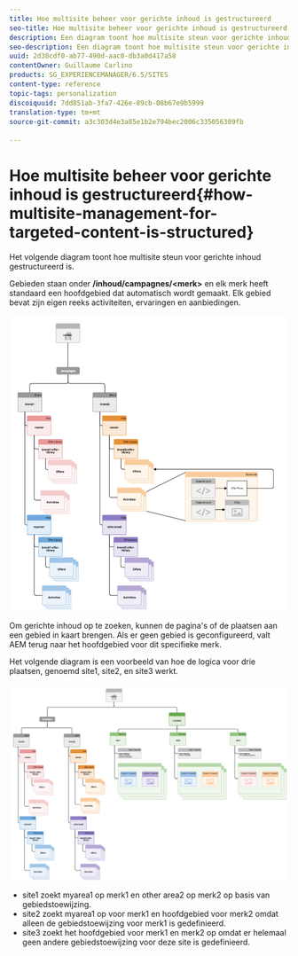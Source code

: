 ```yaml
---
title: Hoe multisite beheer voor gerichte inhoud is gestructureerd
seo-title: Hoe multisite beheer voor gerichte inhoud is gestructureerd
description: Een diagram toont hoe multisite steun voor gerichte inhoud gestructureerd is
seo-description: Een diagram toont hoe multisite steun voor gerichte inhoud gestructureerd is
uuid: 2d30cdf0-ab77-490d-aac0-db3a0d417a58
contentOwner: Guillaume Carlino
products: SG_EXPERIENCEMANAGER/6.5/SITES
content-type: reference
topic-tags: personalization
discoiquuid: 7dd851ab-3fa7-426e-89cb-08b67e9b5999
translation-type: tm+mt
source-git-commit: a3c303d4e3a85e1b2e794bec2006c335056309fb

---
```



# Hoe multisite beheer voor gerichte inhoud is gestructureerd{#how-multisite-management-for-targeted-content-is-structured}

Het volgende diagram toont hoe multisite steun voor gerichte inhoud gestructureerd is.

Gebieden staan onder **/inhoud/campagnes/&lt;merk>** en elk merk heeft standaard een hoofdgebied dat automatisch wordt gemaakt. Elk gebied bevat zijn eigen reeks activiteiten, ervaringen en aanbiedingen.

![chlimage_1-268](assets/chlimage_1-268.png)

Om gerichte inhoud op te zoeken, kunnen de pagina&#39;s of de plaatsen aan een gebied in kaart brengen. Als er geen gebied is geconfigureerd, valt AEM terug naar het hoofdgebied voor dit specifieke merk.

Het volgende diagram is een voorbeeld van hoe de logica voor drie plaatsen, genoemd site1, site2, en site3 werkt.

![chlimage_1-269](assets/chlimage_1-269.png)

* site1 zoekt myarea1 op merk1 en other area2 op merk2 op basis van gebiedstoewijzing.
* site2 zoekt myarea1 op voor merk1 en hoofdgebied voor merk2 omdat alleen de gebiedstoewijzing voor merk1 is gedefinieerd.
* site3 zoekt het hoofdgebied voor merk1 en merk2 op omdat er helemaal geen andere gebiedstoewijzing voor deze site is gedefinieerd.

